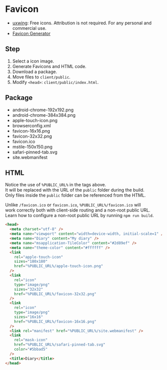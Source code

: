 # Favicon

- [uxwing](https://uxwing.com/): Free icons. Attribution is not required. For any personal and commercial use.
- [Favicon Generator](https://realfavicongenerator.net/)

## Step

1. Select a icon image.
2. Generate Favicons and HTML code.
3. Download a package.
4. Move files to `client/public`.
5. Modify `<head>`: `client/public/index.html`.

## Package

- android-chrome-192x192.png
- android-chrome-384x384.png
- apple-touch-icon.png
- browserconfig.xml
- favicon-16x16.png
- favicon-32x32.png
- favicon.ico
- mstile-150x150.png
- safari-pinned-tab.svg
- site.webmanifest

## HTML

Notice the use of `%PUBLIC_URL%` in the tags above.  
It will be replaced with the URL of the `public` folder during the build.  
Only files inside the `public` folder can be referenced from the HTML.

Unlike `/favicon.ico` or `favicon.ico`, `%PUBLIC_URL%/favicon.ico` will  
work correctly both with client-side routing and a non-root public URL.  
Learn how to configure a non-root public URL by running `npm run build`.

```html
<head>
  <meta charset="utf-8" />
  <meta name="viewport" content="width=device-width, initial-scale=1" />
  <meta name="Diary" content="My diary" />
  <meta name="msapplication-TileColor" content="#2d89ef" />
  <meta name="theme-color" content="#ffffff" />
  <link
    rel="apple-touch-icon"
    sizes="180x180"
    href="%PUBLIC_URL%/apple-touch-icon.png"
  />
  <link
    rel="icon"
    type="image/png"
    sizes="32x32"
    href="%PUBLIC_URL%/favicon-32x32.png"
  />
  <link
    rel="icon"
    type="image/png"
    sizes="16x16"
    href="%PUBLIC_URL%/favicon-16x16.png"
  />
  <link rel="manifest" href="%PUBLIC_URL%/site.webmanifest" />
  <link
    rel="mask-icon"
    href="%PUBLIC_URL%/safari-pinned-tab.svg"
    color="#5bbad5"
  />
  <title>Diary</title>
</head>
```
